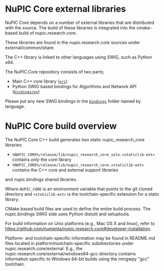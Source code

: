 NuPIC Core external libraries
=============================

NuPIC Core depends on a number of external libraries that are distributed with
the source. The build of these libraries is integrated into the cmake-based
build of nupic.research.core.

These libraries are found in the nupic.research.core sources under external/common/share.

The C++ library is linked to other languages using SWIG, such as Python x64.

The NuPIC.Core repository consists of two parts;

- Main C++ core library ([`src`](../src))
- Python SWIG based bindings for Algorithms and Network API
  ([`bindings/py`](../bindings/py))

Please put any new SWIG bindings in the [`bindings`](../bindings) folder named by
language.

NuPIC Core build overview
========================

The NuPIC Core C++ build generates two static nupic_research_core libraries:

- `%NUPIC_CORE%/release/lib/nupic_research_core_solo.<staticlib-ext>` contains _only_ the core library
- `%NUPIC_CORE%/release/lib/nupic_research_core.<staticlib-ext>` contains the C++ core and external support libraries

and nupic.bindings shared libraries.

Where `NUPIC_CORE` is an environment variable that points to the git cloned directory and `<staticlib-ext>` is the toolchain-specific extension for a static library.

CMake based build files are used to define the entire build process. The nupic.bindings SWIG side uses Python distutil and setuptools.

For build information on Unix platforms (e.g., Mac OS X and linux), refer to https://github.com/numenta/nupic.research.core#developer-installation.

Platform- and toolchain-specific information may be found in README.md files located in platform/toolchain-specific subdirectories under nupic.research.core/external. E.g., the nupic.research.core/external/windows64-gcc directory contains information specific to Windows 64-bit builds using the mingwpy "gcc" toolchain.
